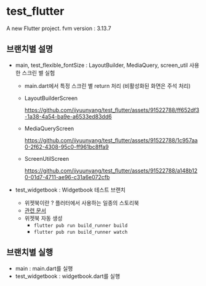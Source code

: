 # test_flutter

A new Flutter project.
fvm version : 3.13.7

## 브랜치별 설명
- main, test_flexible_fontSize : LayoutBuilder, MediaQuery, screen_util 사용한 스크린 별 실험
  - main.dart에서 특정 스크린 별 return 처리 (비활성화된 화면은 주석 처리)
  - LayoutBuilderScreen

    https://github.com/jiyuunyang/test_flutter/assets/91522788/ff652df3-1a38-4a54-ba9e-a6533ed83dd6

  - MediaQueryScreen

    https://github.com/jiyuunyang/test_flutter/assets/91522788/1c957aa0-2f62-4308-95c0-ff961bc8ffa9

  - ScreenUtilScreen

    https://github.com/jiyuunyang/test_flutter/assets/91522788/a148b120-01d7-4711-ae96-c31a6e072cfb


- test_widgetbook : Widgetbook 테스트 브랜치 
  - 위젯북이란 ? 플러터에서 사용하는 일종의 스토리북
  - [관련 문서](https://docs.widgetbook.io/)
  - 위젯북 자동 생성
    - ```flutter pub run build_runner build```
    - ```flutter pub run build_runner watch```

## 브랜치별 실행
- main : main.dart를 실행
- test_widgetbook : widgetbook.dart를 실행
